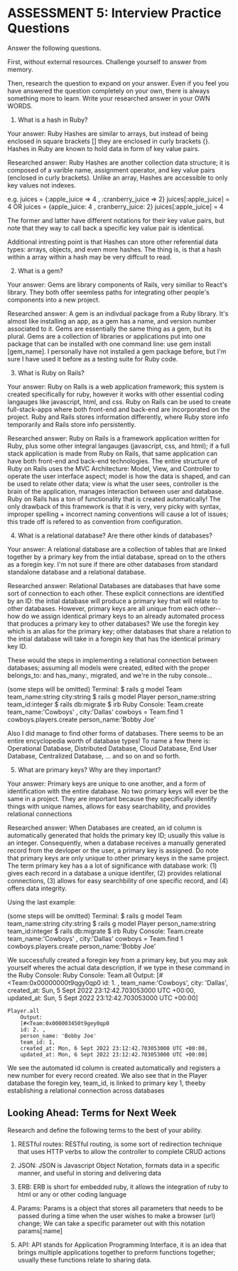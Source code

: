 # ASSESSMENT 5: Interview Practice Questions

Answer the following questions.

First, without external resources. Challenge yourself to answer from memory.

Then, research the question to expand on your answer. Even if you feel you have answered the question completely on your own, there is always something more to learn. Write your researched answer in your OWN WORDS.

1. What is a hash in Ruby?

Your answer: Ruby Hashes are similar to arrays, but instead of being enclosed in square brackets [] they are enclosed in curly brackets {}. Hashes in Ruby are known to hold data in form of key value pairs.

Researched answer: 
Ruby Hashes are another collection data structure; it is composed of a varible name, assignment operator, and key value pairs (enclosed in curly brackets). Unlike an array, Hashes are accessible to only key values not indexes.

e.g. 
juices = {:apple_juice => 4 ,
          :cranberry_juice => 2}
juices[:apple_juice] = 4 
OR
juices = {apple_juice: 4 ,
          cranberry_juice: 2}
juices[:apple_juice] = 4 

The former and latter have different notations for their key value pairs, but note that they way to call back a specific key value pair is identical. 

Additional intresting point is that Hashes can store other referential data types: arrays, objects, and even more hashes. The thing is, is that a hash within a array within a hash may be very diffcult to read. 


2. What is a gem?

Your answer: Gems are library components of Rails, very similiar to React's library. They both offer seemless paths for integrating other people's components into a new project. 

Researched answer:
A gem is an indivdual package from a Ruby library. It's almost like installing an app, as a gem has a name, and version number associated to it. Gems are essentially the same thing as a gem, but its plural. Gems are a collection of libraries or applications put into one package that can be installed with one command line: use gem install [gem_name]. I personally have not installed a gem package before, but I'm sure I have used it before as a testing suite for Ruby code.

3. What is Ruby on Rails?

Your answer: Ruby on Rails is a web application framework; this system is created specifically for ruby, however it works with other essential coding langauges like javascript, html, and css. Ruby on Rails can be used to create full-stack-apps where both front-end and back-end are incorporated on the project. Ruby and Rails stores information differently, where Ruby store info temporarily and Rails store info persistently. 


Researched answer:
Ruby on Rails is a framework application written for Ruby, plus some other integral langauges (javascript, css, and html); if a full stack application is made from Ruby on Rails, that same application can have both front-end and back-end technologies. The entire structure of Ruby on Rails uses the MVC Architecture: Model, View, and Controller to operate the user interface aspect; model is how the data is shaped, and can be used to relate other data; view is what the user sees, controller is the brain of the application, manages interaction between user and database. Ruby on Rails has a ton of functionality that is created automatically! The only drawback of this framework is that it is very, very picky with syntax, improper spelling + incorrect naming conventions will cause a lot of issues; this trade off is refered to as convention from configuration.


4. What is a relational database? Are there other kinds of databases?

Your answer: A relational database are a collection of tables that are linked together by a primary key from the intial database, spread on to the others as a foregin key. I'm not sure if there are other databases from standard standalone database and a relational database. 

Researched answer:
Relational Databases are databases that have some sort of connection to each other. These explicit connections are identified by an ID: the intial database will produce a primary key that will relate to other databases. However, primary keys are all unique from each other--how do we assign identical primary keys to an already automated process that produces a primary key to other databases? We use the foregin key which is an alias for the primary key; other databases that share a relation to the intial database will take in a foregin key that has the identical primary key ID.

These would the steps in implementing a relational connection between databases; assuming all models were created, edited with the proper belongs_to: and has_many:, migrated, and we're in the ruby console...

(some steps will be omitted)
Terminal: 
    $ rails g model Team team_name:string  city:string
    $ rails g model Player person_name:string  team_id:integer
        <!-- Manually edit Team with has_many:players and edit Player with belongs_to:team -->
    $ rails db:migrate
    $ irb
Ruby Console:
    Team.create team_name:'Cowboys' , city:'Dallas'
    cowboys = Team.find 1
    cowboys.players.create person_name:'Bobby Joe' 
        <!-- Might notice why we didn't fill in the user_id parameter... this way automatically asigns the primary key of the value in Team into the team_id (aka the foregin key)  -->

Also I did manage to find other forms of databases. There seems to be an entire encyclopedia worth of database types! To name a few there is: Operational Database, Distributed Database, Cloud Database, End User Database, Centralized Database, ... and so on and so forth. 


5. What are primary keys? Why are they important?

Your answer: Primary keys are unique to one another, and a form of identification with the entire database. No two primary keys will ever be the same in a project. They are important because they specifically identify things with unique names, allows for easy searchability, and provides relational connections

Researched answer:
When Databases are created, an id column is automatically generated that holds the primary key ID; usually this value is an integer. Consequently, when a database receives a manually generated record from the devloper or the user, a primary key is assigned. Do note that primary keys are only unique to other primary keys in the same project. The term primary key has a a lot of significance with database work: (1) gives each record in a database a unique identifer, (2) provides relational connections, (3) allows for easy searchbility of one specific record, and (4) offers data integrity. 

Using the last example: 

(some steps will be omitted)
Terminal: 
    $ rails g model Team team_name:string  city:string
    $ rails g model Player person_name:string  team_id:integer
        <!-- Manually edit Team with has_many:players and edit Player with belongs_to:team -->
    $ rails db:migrate
    $ irb
Ruby Console:
    Team.create team_name:'Cowboys' , city:'Dallas'
    cowboys = Team.find 1
    cowboys.players.create person_name:'Bobby Joe' 
        <!-- Might notice why we didn't fill in the user_id parameter... this way automatically asigns the primary key of the value in Team into the team_id (aka the foregin key)  -->

We successfully created a foregin key from a primary key, but you may ask yourself wheres the actual data description, if we type in these command in the Ruby Console:
Ruby Console: 
    Team.all 
        Output: 
        [#<Team:0x00000000t9qgy0qp0
        id: 1. ,
        team_name:'Cowboys',
        city: 'Dallas',
        created_at: Sun, 5 Sept 2022 23:12:42.703053000 UTC +00:00,
        updated_at: Sun, 5 Sept 2022 23:12:42.703053000 UTC +00:00]

    Player.all
        Output: 
        [#<Team:0x000003450t9gey0qp0
        id: 2. ,
        person_name: 'Bobby Joe'
        team_id: 1,
        created_at: Mon, 6 Sept 2022 23:12:42.703053000 UTC +00:00,
        updated_at: Mon, 6 Sept 2022 23:12:42.703053000 UTC +00:00]

We see the automated id column is created automatically and registers a new number for every record created. 
We also see that in the Player database the foregin key, team_id, is linked to primary key 1, theeby establishing a relational connection across databases



## Looking Ahead: Terms for Next Week

Research and define the following terms to the best of your ability.

1. RESTful routes: RESTful routing, is some sort of redirection technique that uses HTTP verbs to allow the controller to complete CRUD actions 

2. JSON: JSON is Javascript Object Notation, formats data in a specific manner, and useful in storing and delivering data

3. ERB: ERB is short for embedded ruby, it allows the integration of ruby to html or any or other coding language

4. Params: Params is a object that stores all parameters that needs to be passed during a time when the user wishes to make a browser (url) change; We can take a specific parameter out with this notation params[:name]

5. API: API stands for Application Programming Interface, it is an idea that brings multiple applications together to preform functions together; usually these functions relate to sharing data. 




